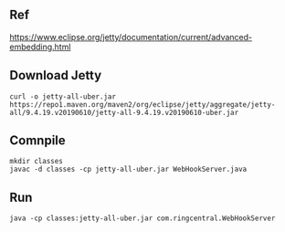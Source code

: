 ## Ref

https://www.eclipse.org/jetty/documentation/current/advanced-embedding.html



## Download Jetty

```
curl -o jetty-all-uber.jar https://repo1.maven.org/maven2/org/eclipse/jetty/aggregate/jetty-all/9.4.19.v20190610/jetty-all-9.4.19.v20190610-uber.jar
```


## Comnpile

```
mkdir classes
javac -d classes -cp jetty-all-uber.jar WebHookServer.java
```


## Run

```
java -cp classes:jetty-all-uber.jar com.ringcentral.WebHookServer
```
